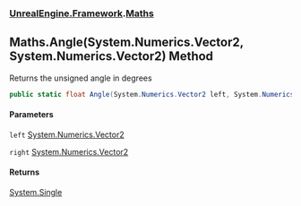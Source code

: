 ### [UnrealEngine.Framework](./UnrealEngine-Framework.md 'UnrealEngine.Framework').[Maths](./UnrealEngine-Framework-Maths.md 'UnrealEngine.Framework.Maths')
## Maths.Angle(System.Numerics.Vector2, System.Numerics.Vector2) Method
Returns the unsigned angle in degrees  
```csharp
public static float Angle(System.Numerics.Vector2 left, System.Numerics.Vector2 right);
```
#### Parameters
<a name='UnrealEngine-Framework-Maths-Angle(System-Numerics-Vector2_System-Numerics-Vector2)-left'></a>
`left` [System.Numerics.Vector2](https://docs.microsoft.com/en-us/dotnet/api/System.Numerics.Vector2 'System.Numerics.Vector2')  
  
<a name='UnrealEngine-Framework-Maths-Angle(System-Numerics-Vector2_System-Numerics-Vector2)-right'></a>
`right` [System.Numerics.Vector2](https://docs.microsoft.com/en-us/dotnet/api/System.Numerics.Vector2 'System.Numerics.Vector2')  
  
#### Returns
[System.Single](https://docs.microsoft.com/en-us/dotnet/api/System.Single 'System.Single')  
